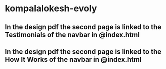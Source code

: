 # kompalalokesh-evoly

## In the design pdf the second page is linked to the Testimonials of the navbar in @index.html

## In the design pdf the second page is linked to the How It Works of the navbar in @index.html
